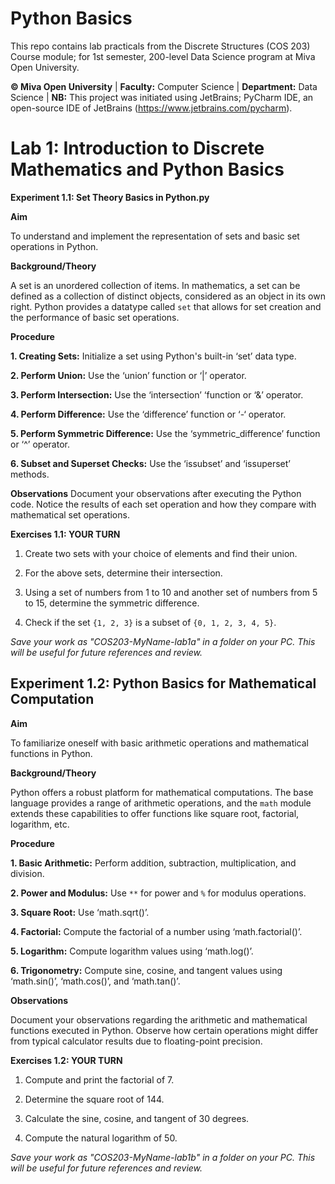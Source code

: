 # Python Basics
This repo contains lab practicals from the Discrete Structures (COS 203) Course module; for 1st semester, 200-level Data Science program at Miva Open University.

**© Miva Open University** | 
**Faculty:** Computer Science | 
**Department:** Data Science | 
**NB:** This project was initiated using JetBrains; PyCharm IDE, an open-source IDE of JetBrains (https://www.jetbrains.com/pycharm).

# Lab 1: Introduction to Discrete Mathematics and Python Basics
**Experiment 1.1: Set Theory Basics in Python.py** 

**Aim**

To understand and implement the representation of sets and basic set operations in Python.

**Background/Theory**

A set is an unordered collection of items. In mathematics, a set can be defined as a collection of distinct objects, considered as an object in its own right. Python provides a datatype called `set` that allows for set creation and the performance of basic set operations.


**Procedure**

**1. Creating Sets:** Initialize a set using Python's built-in ‘set’ data type.

**2. Perform Union:** Use the ‘union’ function or ‘|’ operator.

**3. Perform Intersection:** Use the ‘intersection’ ‘function or ‘&’ operator.

**4. Perform Difference:** Use the ‘difference’ function or ‘-‘ operator.

**5. Perform Symmetric Difference:** Use the ‘symmetric_difference’ function or ‘^’ operator.

**6. Subset and Superset Checks:** Use the ‘issubset’ and ‘issuperset’ methods.



**Observations**
Document your observations after executing the Python code. Notice the results of each set operation and how they compare with mathematical set operations.



**Exercises 1.1: YOUR TURN**

1. Create two sets with your choice of elements and find their union.
   
3. For the above sets, determine their intersection.
   
5. Using a set of numbers from 1 to 10 and another set of numbers from 5 to 15, determine the symmetric difference.
   
7. Check if the set `{1, 2, 3}` is a subset of `{0, 1, 2, 3, 4, 5}`.
 

 _Save your work as "COS203-MyName-lab1a" in a folder on your PC.  This will be useful for future references and review._



 ## Experiment 1.2: Python Basics for Mathematical Computation
 

**Aim**

To familiarize oneself with basic arithmetic operations and mathematical functions in Python.


**Background/Theory**

Python offers a robust platform for mathematical computations. The base language provides a range of arithmetic operations, and the `math` module extends these capabilities to offer functions like square root, factorial, logarithm, etc.

 

**Procedure**

**1. Basic Arithmetic:** Perform addition, subtraction, multiplication, and division.

**2. Power and Modulus:** Use `**` for power and `%` for modulus operations.

**3. Square Root:** Use ‘math.sqrt()’.

**4. Factorial:** Compute the factorial of a number using ‘math.factorial()’.

**5. Logarithm:** Compute logarithm values using ‘math.log()’.

**6. Trigonometry:** Compute sine, cosine, and tangent values using ‘math.sin()’, ‘math.cos()’, and ‘math.tan()’.



**Observations**

Document your observations regarding the arithmetic and mathematical functions executed in Python. Observe how certain operations might differ from typical calculator results due to floating-point precision.


 

**Exercises 1.2: YOUR TURN**

1. Compute and print the factorial of 7.

2. Determine the square root of 144.

3. Calculate the sine, cosine, and tangent of 30 degrees.

4. Compute the natural logarithm of 50.

   

_Save your work as "COS203-MyName-lab1b" in a folder on your PC.  This will be useful for future references and review._

